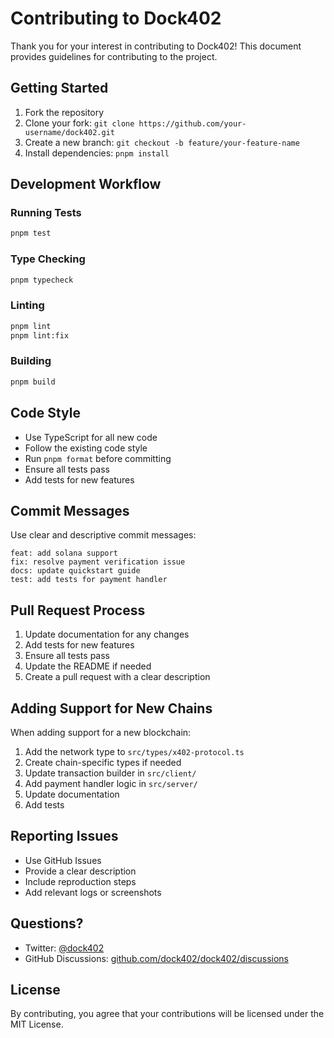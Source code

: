 # Contributing to Dock402

Thank you for your interest in contributing to Dock402! This document provides guidelines for contributing to the project.

## Getting Started

1. Fork the repository
2. Clone your fork: `git clone https://github.com/your-username/dock402.git`
3. Create a new branch: `git checkout -b feature/your-feature-name`
4. Install dependencies: `pnpm install`

## Development Workflow

### Running Tests

```bash
pnpm test
```

### Type Checking

```bash
pnpm typecheck
```

### Linting

```bash
pnpm lint
pnpm lint:fix
```

### Building

```bash
pnpm build
```

## Code Style

- Use TypeScript for all new code
- Follow the existing code style
- Run `pnpm format` before committing
- Ensure all tests pass
- Add tests for new features

## Commit Messages

Use clear and descriptive commit messages:

```
feat: add solana support
fix: resolve payment verification issue
docs: update quickstart guide
test: add tests for payment handler
```

## Pull Request Process

1. Update documentation for any changes
2. Add tests for new features
3. Ensure all tests pass
4. Update the README if needed
5. Create a pull request with a clear description

## Adding Support for New Chains

When adding support for a new blockchain:

1. Add the network type to `src/types/x402-protocol.ts`
2. Create chain-specific types if needed
3. Update transaction builder in `src/client/`
4. Add payment handler logic in `src/server/`
5. Update documentation
6. Add tests

## Reporting Issues

- Use GitHub Issues
- Provide a clear description
- Include reproduction steps
- Add relevant logs or screenshots

## Questions?

- Twitter: [@dock402](https://x.com/dock402)
- GitHub Discussions: [github.com/dock402/dock402/discussions](https://github.com/dock402/dock402/discussions)

## License

By contributing, you agree that your contributions will be licensed under the MIT License.

